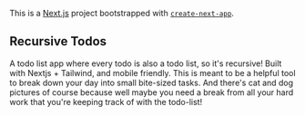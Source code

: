 This is a [Next.js](https://nextjs.org) project bootstrapped with [`create-next-app`](https://nextjs.org/docs/app/api-reference/cli/create-next-app).

## Recursive Todos

A todo list app where every todo is also a todo list, so it's recursive! Built with Nextjs + Tailwind, and mobile friendly. This is meant to be a helpful tool to break down your day into small bite-sized tasks. And there's cat and dog pictures of course because well maybe you need a break from all your hard work that you're keeping track of with the todo-list!

